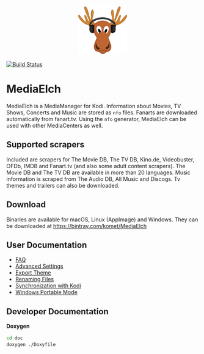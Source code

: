 <div align="center">
	<img alt="MediaElch Logo" src="img/MediaElch.png" />
</div>

[![Build Status](https://travis-ci.org/Komet/MediaElch.svg?branch=master)](https://travis-ci.org/Komet/MediaElch)

MediaElch
=========

MediaElch is a MediaManager for Kodi. Information about Movies, TV Shows, Concerts and Music are stored as `nfo` files.
Fanarts are downloaded automatically from fanart.tv.
Using the `nfo` generator, MediaElch can be used with other MediaCenters as well.

Supported scrapers
------------------

Included are scrapers for The Movie DB, The TV DB, Kino.de, Videobuster, OFDb, IMDB and Fanart.tv (and also some adult content scrapers).
The Movie DB and The TV DB are available in more than 20 languages.
Music information is scraped from The Audio DB, All Music and Discogs.
Tv themes and trailers can also be downloaded.

Download
--------

Binaries are available for macOS, Linux (AppImage) and Windows. They can be downloaded at https://bintray.com/komet/MediaElch

User Documentation
------------------

 - [FAQ](doc/FAQ.md)
 - [Advanced Settings](doc/AdvancedSettings.md)
 - [Export Theme](doc/ExportTheme.md)
 - [Renaming Files](doc/RenamingFiles.md)
 - [Synchronization with Kodi](doc/KodiSynchronization.md)
 - [Windows Portable Mode](doc/PortableMode.md)

Developer Documentation
------------------

**Doxygen**

```sh
cd doc
doxygen ./Doxyfile
```
